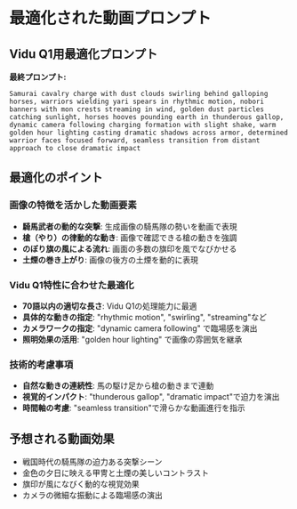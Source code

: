 # 最適化された動画プロンプト

## Vidu Q1用最適化プロンプト

**最終プロンプト:**
```
Samurai cavalry charge with dust clouds swirling behind galloping horses, warriors wielding yari spears in rhythmic motion, nobori banners with mon crests streaming in wind, golden dust particles catching sunlight, horses hooves pounding earth in thunderous gallop, dynamic camera following charging formation with slight shake, warm golden hour lighting casting dramatic shadows across armor, determined warrior faces focused forward, seamless transition from distant approach to close dramatic impact
```

## 最適化のポイント

### 画像の特徴を活かした動画要素
- **騎馬武者の動的な突撃**: 生成画像の騎馬隊の勢いを動画で表現
- **槍（やり）の律動的な動き**: 画像で確認できる槍の動きを強調
- **のぼり旗の風による流れ**: 画面の多数の旗印を風でなびかせる
- **土煙の巻き上がり**: 画像の後方の土煙を動的に表現

### Vidu Q1特性に合わせた最適化
- **70語以内の適切な長さ**: Vidu Q1の処理能力に最適
- **具体的な動きの指定**: "rhythmic motion", "swirling", "streaming"など
- **カメラワークの指定**: "dynamic camera following" で臨場感を演出
- **照明効果の活用**: "golden hour lighting" で画像の雰囲気を継承

### 技術的考慮事項
- **自然な動きの連続性**: 馬の駆け足から槍の動きまで連動
- **視覚的インパクト**: "thunderous gallop", "dramatic impact"で迫力を演出
- **時間軸の考慮**: "seamless transition"で滑らかな動画進行を指示

## 予想される動画効果
- 戦国時代の騎馬隊の迫力ある突撃シーン
- 金色の夕日に映える甲冑と土煙の美しいコントラスト
- 旗印が風になびく動的な視覚効果
- カメラの微細な振動による臨場感の演出